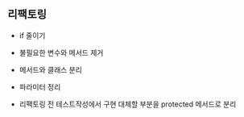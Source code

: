 ## 리팩토링 
- if 줄이기

- 불필요한 변수와 메서드 제거

- 메서드와 클래스 분리

- 파라미터 정리

- 리팩토링 전 테스트작성에서 구현 대체할 부분을 protected 메서드로 분리


